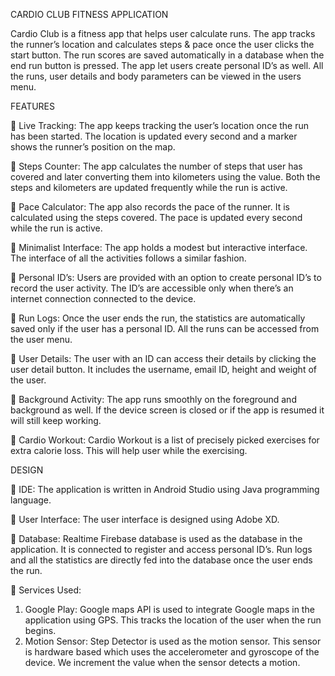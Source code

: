 CARDIO CLUB FITNESS APPLICATION

Cardio Club is a fitness app that helps user calculate runs. The app tracks the runner’s location and calculates steps & pace once the user clicks the start button. The run scores are saved automatically in a database when the end run button is pressed. The app let users create personal ID’s as well. All the runs, user details and body parameters can be viewed in the users menu.


FEATURES

 Live Tracking:
The app keeps tracking the user’s location once the run has been started. The location is updated every second and a marker shows the runner’s position on the map.

 Steps Counter:
The app calculates the number of steps that user has covered and later converting them into kilometers using the value. Both the steps and kilometers are updated frequently while the run is active.

 Pace Calculator:
The app also records the pace of the runner. It is calculated using the steps covered. The pace is updated every second while the run is active.

 Minimalist Interface:
The app holds a modest but interactive interface. The interface of all the activities follows a similar fashion.

 Personal ID’s:
Users are provided with an option to create personal ID’s to record the user activity. The ID’s are accessible only when there’s an internet connection connected to the device.

 Run Logs:
Once the user ends the run, the statistics are automatically saved only if the user has a personal ID. All the runs can be accessed from the user menu.

 User Details:
The user with an ID can access their details by clicking the user detail button. It includes the username, email ID, height and weight of the user.

 Background Activity:
The app runs smoothly on the foreground and background as well. If the device screen is closed or if the app is resumed it will still keep working.

 Cardio Workout:
Cardio Workout is a list of precisely picked exercises for extra calorie loss. This will help user while the exercising.


DESIGN

 IDE:
The application is written in Android Studio using Java programming language.

 User Interface:
The user interface is designed using Adobe XD.

 Database:
Realtime Firebase database is used as the database in the application. It is connected to register and access personal ID’s. Run logs and all the statistics are directly fed into the database once the user ends the run.

 Services Used:
1. Google Play:
Google maps API is used to integrate Google maps in the application using GPS. This tracks the location of the user when the run begins.
2. Motion Sensor:
Step Detector is used as the motion sensor. This sensor is hardware based which uses the accelerometer and gyroscope of the device. We increment the value when the sensor detects a motion.
